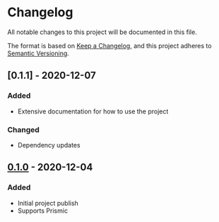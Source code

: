 # Changelog

All notable changes to this project will be documented in this file.

The format is based on [Keep a Changelog](https://keepachangelog.com/en/1.0.0/),
and this project adheres to [Semantic Versioning](https://semver.org/spec/v2.0.0.html).

## [0.1.1] - 2020-12-07

### Added

- Extensive documentation for how to use the project

### Changed

- Dependency updates

## [0.1.0] - 2020-12-04

### Added

- Initial project publish
- Supports Prismic

[unreleased]: https://github.com/colinhemphill/nextjs-resume-generator/compare/1.0.0...HEAD
[1.0.0]: https://github.com/colinhemphill/nextjs-resume-generator/tags/1.0.0
[0.1.0]: https://github.com/colinhemphill/nextjs-resume-generator/tags/0.1.0
